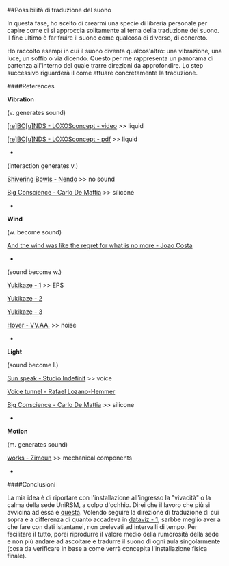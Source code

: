 ##Possibilità di traduzione del suono

In questa fase, ho scelto di crearmi una specie di libreria personale per capire come ci si approccia 
solitamente al tema della traduzione del suono. Il fine ultimo è far fruire il suono come qualcosa di diverso, 
di concreto. 

Ho raccolto esempi in cui il suono diventa qualcos'altro: una vibrazione, una luce, un soffio
o via dicendo. Questo per me rappresenta un panorama di partenza all'interno del quale trarre direzioni 
da approfondire. Lo step successivo riguarderà il come attuare concretamente la traduzione.

####References

**Vibration**

(v. generates sound)

[[re]BO[u]NDS - LOXOSconcept - video](https://vimeo.com/76154272) >> liquid

[[re]BO[u]NDS - LOXOSconcept - pdf](http://media.wix.com/ugd/7b4227_7a3bbbb7355bf83383a83acd8f461b97.pdf) >> liquid

-

(interaction generates v.)

[Shivering Bowls - Nendo](http://www.nendo.jp/en/works/shivering-bowls-2/) >> no sound

[Big Conscience - Carlo De Mattia](http://www.nendo.jp/en/works/shivering-bowls-2/) >> silicone

-

**Wind**

(w. become sound)

[And the wind was like the regret for what is no more - Joao Costa](http://joaocosta.co/and-the-wind-was-like-the-regret-for-what-is-no-more.html)

-

(sound become w.)

[Yukikaze - 1](https://www.youtube.com/watch?v=jJfpL5QkixU) >> EPS

[Yukikaze - 2](https://www.youtube.com/watch?v=b4HtUwAkVDg)

[Yukikaze - 3](https://www.youtube.com/watch?v=aB9G4ogxxm4)

[Hover - VV.AA.](http://ciid.dk/education/portfolio/idp14/courses/enchanted-objects/projects/hover/) >> noise


-

**Light**

(sound become l.)

[Sun speak - Studio Indefinit](https://vimeo.com/107795963) >> voice

[Voice tunnel - Rafael Lozano-Hemmer](http://www.lozano-hemmer.com/voice_tunnel.php)

[Big Conscience - Carlo De Mattia](http://www.nendo.jp/en/works/shivering-bowls-2/) >> silicone

-

**Motion**

(m. generates sound)

[works - Zimoun](http://www.zimoun.net/works.html) >> mechanical components

-

####Conclusioni

La mia idea è di riportare con l'installazione all'ingresso la "vivacità" o la calma 
della sede UniRSM, a colpo d'ochhio. Direi che il lavoro che più si avvicina ad essa è [questa](https://www.youtube.com/watch?v=jJfpL5QkixU).
Volendo seguire la direzione di traduzione di cui sopra e a differenza di quanto accadeva in
[dataviz - 1](https://github.com/LoreCame/ID2-2015/blob/master/2_dataviz/LorellaCamellina/dataviz-1.md),
sarbbe meglio aver a che fare con dati istantanei, non prelevati ad intervalli di tempo. 
Per facilitare il tutto, porei riprodurre il valore medio della rumorosità della sede e 
non più andare ad ascoltare e tradurre il suono di ogni aula singolarmente (cosa da verificare in base 
a come verrà concepita l'installazione fisica finale).

